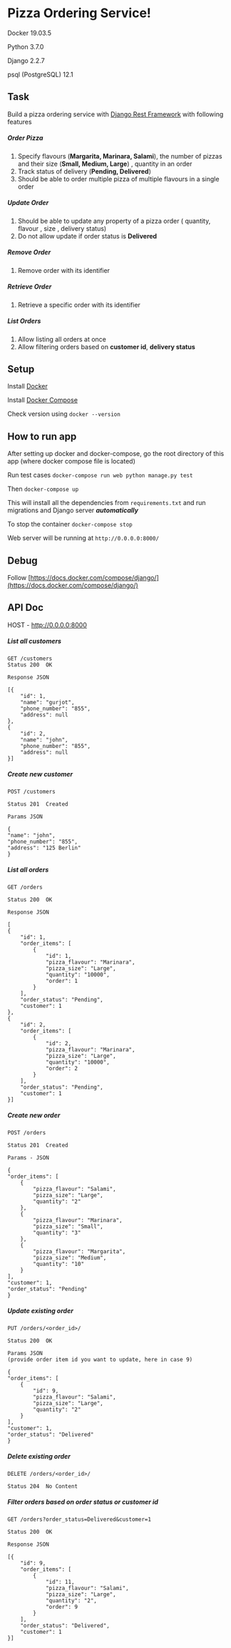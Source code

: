 

# Pizza Ordering Service!

Docker  19.03.5

Python 3.7.0

Django 2.2.7

psql (PostgreSQL) 12.1

## Task

Build a pizza ordering service with [Django Rest Framework](https://www.django-rest-framework.org/) with following features

##### Order Pizza

 1. Specify flavours (**Margarita, Marinara, Salami**),  the number of pizzas and their size (**Small, Medium, Large**) , quantity in an order
 2. Track status of delivery (**Pending, Delivered**)
 3. Should be able to order multiple pizza of multiple flavours in a single order 

##### Update Order

 1. Should be able to update any property of a pizza order ( quantity, flavour , size , delivery status)
 2. Do not allow update if order status is **Delivered**

##### Remove Order 

 1. Remove order with its identifier

##### Retrieve Order

 1. Retrieve a specific order with its identifier

##### List Orders

 1. Allow listing all orders at once
 2. Allow filtering orders based on **customer id**, **delivery status**

## Setup

Install [Docker](https://docs.docker.com/v17.09/engine/installation/)

Install [Docker Compose](https://docs.docker.com/compose/install/)

Check version using `docker --version`

## How to run app 
After setting up docker and docker-compose, go the root directory of this app (where docker compose file is located)

Run test cases `docker-compose run web python manage.py test`

 Then `docker-compose up`
 
This will install all the dependencies from `requirements.txt`  and run migrations and Django server ***automatically***

To stop the container `docker-compose stop`

Web server will be running at `http://0.0.0.0:8000/`

## Debug

Follow [https://docs.docker.com/compose/django/](https://docs.docker.com/compose/django/)


## API Doc
 
 HOST - http://0.0.0.0:8000
 
 ##### List all customers
 

	GET /customers
    Status 200  OK
    
    Response JSON
    
    [{
        "id": 1,
        "name": "gurjot",
        "phone_number": "855",
        "address": null
    },
    {
        "id": 2,
        "name": "john",
        "phone_number": "855",
        "address": null
    }]

##### Create new customer

    POST /customers
    
    Status 201  Created
    
    Params JSON
    
    {
    "name": "john",
	"phone_number": "855",
	"address": "125 Berlin"
	}
    
 ##### List all orders

    GET /orders
    
    Status 200  OK
    
    Response JSON
    
    [
    {
        "id": 1,
        "order_items": [
            {
                "id": 1,
                "pizza_flavour": "Marinara",
                "pizza_size": "Large",
                "quantity": "10000",
                "order": 1
            }
        ],
        "order_status": "Pending",
        "customer": 1
    },
    {
        "id": 2,
        "order_items": [
            {
                "id": 2,
                "pizza_flavour": "Marinara",
                "pizza_size": "Large",
                "quantity": "10000",
                "order": 2
            }
        ],
        "order_status": "Pending",
        "customer": 1
    }]

##### Create new order

    POST /orders
    
    Status 201  Created
    
    Params - JSON 
    
    {
    "order_items": [
        {
            "pizza_flavour": "Salami",
            "pizza_size": "Large",
            "quantity": "2"
        },
        {
            "pizza_flavour": "Marinara",
            "pizza_size": "Small",
            "quantity": "3"
        },
        {
            "pizza_flavour": "Margarita",
            "pizza_size": "Medium",
            "quantity": "10"
        }
    ],
    "customer": 1,
    "order_status": "Pending" 
    }


   
   
   
   ##### Update existing order
   
	PUT /orders/<order_id>/
	
	Status 200  OK
	
	Params JSON 
	(provide order item id you want to update, here in case 9)
	
    {
    "order_items": [
        {
            "id": 9,
            "pizza_flavour": "Salami",
            "pizza_size": "Large",
            "quantity": "2"
        }
    ],
    "customer": 1,
    "order_status": "Delivered"
    }

##### Delete existing order

    DELETE /orders/<order_id>/
    
    Status 204  No Content

##### Filter  orders based on order status or customer id

    GET /orders?order_status=Delivered&customer=1
    
    Status 200  OK
    
    Response JSON
    
    [{
        "id": 9,
        "order_items": [
            {
                "id": 11,
                "pizza_flavour": "Salami",
                "pizza_size": "Large",
                "quantity": "2",
                "order": 9
            }
        ],
        "order_status": "Delivered",
        "customer": 1
    }]


